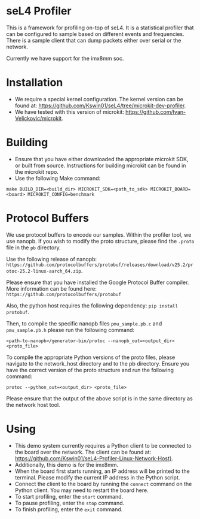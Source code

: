 # seL4 Profiler
This is a framework for profiling on-top of seL4. It is a statistical profiler that can be configured to 
sample based on different events and frequencies. There is a sample client that can dump packets either 
over serial or the network. 

Currently we have support for the imx8mm soc.

# Installation

- We require a special kernel configuration. The kernel version can be found at: https://github.com/Kswin01/seL4/tree/microkit-dev-profiler.
- We have tested with this version of microkit: https://github.com/Ivan-Velickovic/microkit.

# Building
- Ensure that you have either downloaded the appropriate microkit SDK, or built from source. Instructions for building microkit can be found in the microkit repo.
- Use the following Make command:
```
make BUILD_DIR=<build_dir> MICROKIT_SDK=<path_to_sdk> MICROKIT_BOARD=<board> MICROKIT_CONFIG=benchmark
```
# Protocol Buffers
We use protocol buffers to encode our samples. Within the profiler tool, we use nanopb. If you wish to modify the proto structure, please find the `.proto` file in the `pb` directory.

Use the following release of nanopb: `https://github.com/protocolbuffers/protobuf/releases/download/v25.2/protoc-25.2-linux-aarch_64.zip`.

Please ensure that you have installed the Google Protocol Buffer compiler. More information can be found here: `https://github.com/protocolbuffers/protobuf`

Also, the python host requires the following dependency: `pip install protobuf`.

Then, to compile the specific nanopb files `pmu_sample.pb.c` and `pmu_sample.pb.h` please run the following command:
```
<path-to-nanopb>/generator-bin/protoc --nanopb_out=<output_dir> <proto_file>
```

To compile the appropriate Python versions of the proto files, please navigate to the network_host directory and to the pb directory. Ensure you have the correct version of the proto structure 
and run the following command:
```
protoc --python_out=<output_dir> <proto_file>
```

Please ensure that the output of the above script is in the same directory as the network host tool.

# Using

- This demo system currently requires a Python client to be connected to the board over the network. The client can be found at: https://github.com/Kswin01/seL4-Profiler-Linux-Network-Host}.
- Additionally, this demo is for the imx8mm.
- When the board first starts running, an IP address will be printed to the terminal. Please modify the current IP address in the Python script.
- Connect the client to the board by running the `connect` command on the Python client. You may need to restart the board here.
- To start profiling, enter the `start` command.
- To pause profiling, enter the `stop` command.
- To finish profiling, enter the `exit` command. 
